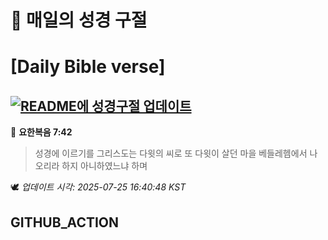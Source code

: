 # 🙏 매일의 성경 구절
# [Daily Bible verse]
## [![README에 성경구절 업데이트](https://github.com/DONGSUKA/first_test/actions/workflows/update-readme-bible.yml/badge.svg)](https://github.com/DONGSUKA/first_test/actions/workflows/update-readme-bible.yml)
<!-- START_BIBLE_VERSE -->
📖 **요한복음 7:42**
> 성경에 이르기를 그리스도는 다윗의 씨로 또 다윗이 살던 마을 베들레헴에서 나오리라 하지 아니하였느냐 하며

🕊️ _업데이트 시각: 2025-07-25 16:40:48 KST_
  <!-- END_BIBLE_VERSE -->
## GITHUB_ACTION
